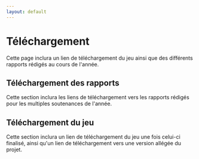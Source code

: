 ```yaml
---
layout: default
---
```

# Téléchargement
Cette page inclura un lien de téléchargement du jeu ainsi que des différents rapports rédigés au cours de l'année.

## Téléchargement des rapports
Cette section inclura les liens de téléchargement vers les rapports rédigés pour les multiples soutenances de l'année.

## Téléchargement du jeu
Cette section inclura un lien de téléchargement du jeu une fois celui-ci finalisé, ainsi qu'un lien de téléchargement vers une version allégée du projet.

